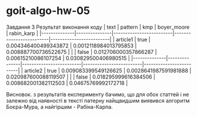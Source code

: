 # goit-algo-hw-05
Завдання 3
Результат виконання коду
|    text      |    pattern    |           kmp           |       boyer_moore       |       rabin_karp        |
|--------------|---------------|-------------------------|-------------------------|-------------------------|
|  article1    |     true      |  0.004346400499343872   |  0.0012118984013795853  |  0.008887700736522675   |
|              |     false     |  0.012706000357866287   |   0.00615210086107254   |  0.030829500406980515   |
|--------------|---------------|-------------------------|-------------------------|-------------------------|
|  article2    |     true      |  0.009083399549126625   |  0.0028641987591981888  |  0.020987600088119507   |
|              |     false     |  0.018295999616384506   |  0.008682001382112503   |   0.04675769992172718   |

Висновок. з результатів експерименту бачимо, що для обох статтей і не залежно від наявності в тексті патерну найщвидшим виявився алгоритм Боєра-Мура, а найгіршим - Рабіна-Карпа.

